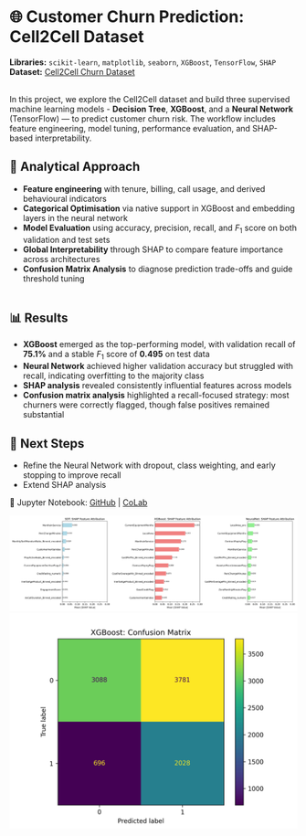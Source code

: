 # 🌐 Customer Churn Prediction: Cell2Cell Dataset <br>

**Libraries:** `scikit-learn`, `matplotlib`, `seaborn`, `XGBoost`, `TensorFlow`, `SHAP`<br>
**Dataset:** [Cell2Cell Churn Dataset](https://www.kaggle.com/datasets/jpacse/datasets-for-churn-telecom/data) <br> <br>

In this project, we explore the Cell2Cell dataset and build three supervised machine learning models - **Decision Tree**, **XGBoost**, and a **Neural Network** (TensorFlow) — to predict customer churn risk. The workflow includes feature engineering, model tuning, performance evaluation, and SHAP-based interpretability. <br>

## 🧠 Analytical Approach
 - **Feature engineering** with tenure, billing, call usage, and derived behavioural indicators
 - **Categorical Optimisation**  via native support in XGBoost and embedding layers in the neural network
 - **Model Evaluation** using accuracy, precision, recall, and $F_1$ score on both validation and test sets
 - **Global Interpretability** through SHAP to compare feature importance across architectures
 - **Confusion Matrix Analysis** to diagnose prediction trade-offs and guide threshold tuning <br> <br>

## 📊 Results
 - **XGBoost** emerged as the top-performing model, with validation recall of **75.1%** and a stable $F_1$ score of **0.495** on test data
 - **Neural Network** achieved higher validation accuracy but struggled with recall, indicating overfitting to the majority class
 - **SHAP analysis** revealed consistently influential features across models
 - **Confusion matrix analysis** highlighted a recall-focused strategy: most churners were correctly flagged, though false positives remained substantial

## 🔮 Next Steps
 - Refine the Neural Network with dropout, class weighting, and early stopping to improve recall
 - Extend SHAP analysis


📖 Jupyter Notebook: [GitHub](notebooks/cell2cell_customer_churn_v1.ipynb) | [CoLab](https://colab.research.google.com/drive/19w02yTrKmPHFSv-OwqHzBjbYtv3l_t-N) <br>

<p align="center">
 <img src="visuals/shap_feature_comparison.png" width="800"/>
 <img src="visuals/xgboost-confusion_matrix.png" width="800"/> 
</p>
